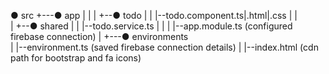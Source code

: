 ● src
+---● app
|   |
|   +--● todo
|   |  |--todo.component.ts|.html|.css
|   |  
|   +--● shared
|   |  |--todo.service.ts
|   |
|   |--app.module.ts (configured firebase connection)
|
+---● environments  
|   |--environment.ts (saved firebase connection details)
|
|--index.html (cdn path for bootstrap and fa icons)
